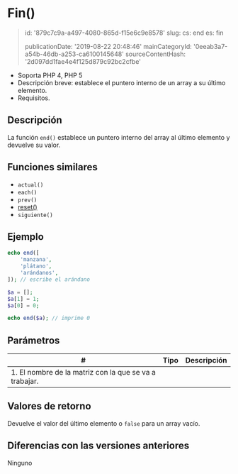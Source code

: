 Fin()
=====

> id: '879c7c9a-a497-4080-865d-f15e6c9e8578'
> slug:
> 	cs: end
> 	es: fin
> 
> publicationDate: '2019-08-22 20:48:46'
> mainCategoryId: '0eeab3a7-a54b-46db-a253-ca6100145648'
> sourceContentHash: '2d097dd1fae4e4f125d879c92bc2cfbe'

- Soporta PHP 4, PHP 5
- Descripción breve: establece el puntero interno de un array a su último elemento.
- Requisitos.

Descripción
--------------------------

La función `end()` establece un puntero interno del array al último elemento y devuelve su valor.

Funciones similares
--------------------------

- `actual()`
- `each()`
- `prev()`
- <a href="/reset">reset()</a>
- `siguiente()`

Ejemplo
--------------------------

```php
echo end([
    'manzana',
    'plátano',
    'arándanos',
]); // escribe el arándano
```



```php
$a = [];
$a[1] = 1;
$a[0] = 0;

echo end($a); // imprime 0
```

Parámetros
--------------------------

| # | Tipo | Descripción |
| --- | ------- | ----- |
| 1. El nombre de la matriz con la que se va a trabajar.

Valores de retorno
--------------------------

Devuelve el valor del último elemento o `false` para un array vacío.

Diferencias con las versiones anteriores
--------------------------

Ninguno
